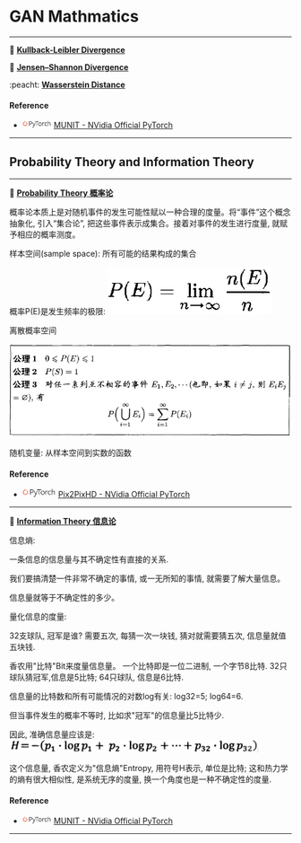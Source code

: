 # GAN Mathmatics

********

:peach:  [**Kullback-Leibler Divergence**](https://en.wikipedia.org/wiki/Kullback%E2%80%93Leibler_divergence) 


:peach:  [**Jensen–Shannon Divergence**](https://en.wikipedia.org/wiki/Jensen%E2%80%93Shannon_divergence) 


:peacht:  [**Wasserstein Distance**](https://en.wikipedia.org/wiki/Wasserstein_metric) 


#### Reference 

-  <img src="../README/images/pytorch.png" height="13">  [MUNIT - NVidia Official PyTorch](https://github.com/NVlabs/MUNIT)


********

## Probability Theory and Information Theory




********
:peach:  [**Probability Theory  概率论**](https://arxiv.org/pdf/1611.07004.pdf)

概率论本质上是对随机事件的发生可能性赋以一种合理的度量。将“事件”这个概念抽象化, 引入“集合论”, 把这些事件表示成集合。接着对事件的发生进行度量, 就赋予相应的概率测度。

样本空间(sample space): 所有可能的结果构成的集合

概率P(E)是发生频率的极限:  <img src="./images/probability_frequency_limit.png">

离散概率空间

<img src="./images/probability_principle.png">

随机变量: 从样本空间到实数的函数


#### Reference 

-  <img src="../README/images/pytorch.png" height="15">  [Pix2PixHD - NVidia Official PyTorch](https://github.com/NVIDIA/pix2pixHD)


********
:peach:  [**Information Theory  信息论**](https://arxiv.org/pdf/1711.11585.pdf) 

信息熵: 

一条信息的信息量与其不确定性有直接的关系.

我们要搞清楚一件非常不确定的事情, 或一无所知的事情, 就需要了解大量信息。

信息量就等于不确定性的多少。


量化信息的度量:

32支球队, 冠军是谁? 需要五次, 每猜一次一块钱, 猜对就需要猜五次, 信息量就值五块钱.

香农用"比特"Bit来度量信息量。 一个比特即是一位二进制, 一个字节8比特. 32只球队猜冠军,信息是5比特; 64只球队, 信息是6比特.

信息量的比特数和所有可能情况的对数log有关: log32=5; log64=6.

但当事件发生的概率不等时, 比如求"冠军"的信息量比5比特少.

因此, 准确信息量应该是: <img src="./images/information.png">

这个信息量, 香农定义为"信息熵"Entropy, 用符号H表示, 单位是比特; 这和热力学的熵有很大相似性, 是系统无序的度量, 换一个角度也是一种不确定性的度量.

#### Reference 

-  <img src="../README/images/pytorch.png" height="13">  [MUNIT - NVidia Official PyTorch](https://github.com/NVlabs/MUNIT)


********